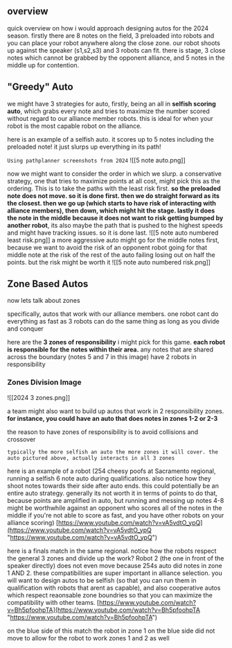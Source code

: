 ## overview
quick overview on how i would approach designing autos for the 2024 season. firstly there are 8 notes on the field, 3 preloaded into robots and you can place your robot anywhere along the close zone. our robot shoots up against the speaker (s1,s2,s3) and 3 robots can fit. there is stage, 3 close notes which cannot be grabbed by the opponent alliance, and 5 notes in the middle up for contention.

## "Greedy" Auto
we might have 3 strategies for auto, firstly, being an all in **selfish scoring auto**, which grabs every note and tries to maximize the number scored without regard to our alliance member robots. this is ideal for when your robot is the most capable robot on the alliance.

here is an example of a selfish auto. it scores up to 5 notes including the preloaded note! it just slurps up everything in its path!

`Using pathplanner screenshots from 2024`
![[5 note auto.png]]

now we might want to consider the order in which we slurp. a conservative strategy, one that tries to maximize points at all cost, might pick this as the ordering. This is to take the paths with the least risk first. **so the preloaded note does not move. so it is done first. then we do straight forward as its the closest. then we go up (which starts to have risk of interacting with alliance members), then down, which might hit the stage. lastly it does the note in the middle because it does not want to risk getting bumped by another robot**, its also maybe the path that is pushed to the highest speeds and might have tracking issues. so it is done last.
![[5 note auto numbered least risk.png]]
a more aggressive auto might go for the middle notes first, because we want to avoid the risk of an opponent robot going for that middle note at the risk of the rest of the auto failing losing out on half the points. but the risk might be worth it
![[5 note auto numbered risk.png]]

## Zone Based Autos
now lets talk about zones

specifically, autos that work with our alliance members. one robot cant do everything as fast as 3 robots can do the same thing as long as you divide and conquer

here are the **3 zones of responsibility** i might pick for this game. **each robot is responsible for the notes within their area.** any notes that are shared across the boundary (notes 5 and 7 in this image) have 2 robots in responsibility

### Zones Division Image
![[2024 3 zones.png]]

a team might also want to build up autos that work in 2 responsibility zones. **for instance, you could have an auto that does notes in zones 1-2 or 2-3**

the reason to have zones of responsibility is to avoid collisions and crossover

`typically the more selfish an auto the more zones it will cover. the auto pictured above, actually interacts in all 3 zones`

here is an example of a robot (254 cheesy poofs at Sacramento regional, running a selfish 6 note auto during qualifications. also notice how they shoot notes towards their side after auto ends. this could potentially be an entire auto strategy. generally its not worth it in terms of points to do that, because points are amplified in auto, but running and messing up notes 4-8 might be worthwhile against an opponent who scores all of the notes in the middle if you're not able to score as fast, and you have other robots on your alliance scoring) [https://www.youtube.com/watch?v=vA5vdtO_ypQ](https://www.youtube.com/watch?v=vA5vdtO_ypQ "https://www.youtube.com/watch?v=vA5vdtO_ypQ")

here is a finals match in the same regional. notice how the robots respect the general 3 zones and divide up the work? Robot 2 (the one in front of the speaker directly) does not even move because 254s auto did notes in zone 1 AND 2. these compatibilities are super important in alliance selection. you will want to design autos to be selfish (so that you can run them in qualification with robots that arent as capable), and also cooperative autos which respect reaonsable zone boundries so that you can maximize the compatibility with other teams. [https://www.youtube.com/watch?v=Bh5pfoohpTA](https://www.youtube.com/watch?v=Bh5pfoohpTA "https://www.youtube.com/watch?v=Bh5pfoohpTA")

on the blue side of this match the robot in zone 1 on the blue side did not move to allow for the robot to work zones 1 and 2 as well